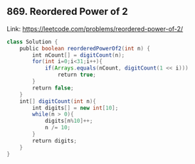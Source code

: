 ## 869. Reordered Power of 2
Link: https://leetcode.com/problems/reordered-power-of-2/

```java
class Solution {
    public boolean reorderedPowerOf2(int n) {
        int nCount[] = digitCount(n);
        for(int i=0;i<31;i++){
            if(Arrays.equals(nCount, digitCount(1 << i)))
                return true;
        }
        return false;
    }
    int[] digitCount(int n){
        int digits[] = new int[10];
        while(n > 0){
            digits[n%10]++;
            n /= 10;
        }
        return digits;
    }
}
```
